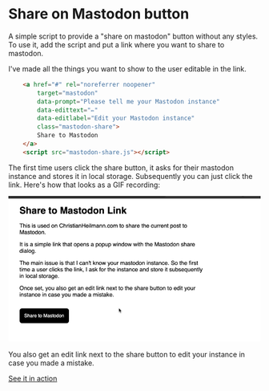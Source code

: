 # Share on Mastodon button

A simple script to provide a "share on mastodon" button without any styles. 
To use it, add the script and put a link where you want to share to mastodon.

I've made all the things you want to show to the user editable in the link.

```HTML
    <a href="#" rel="noreferrer noopener" 
        target="mastodon" 
        data-prompt="Please tell me your Mastodon instance" 
        data-edittext="✏️" 
        data-editlabel="Edit your Mastodon instance" 
        class="mastodon-share">
        Share to Mastodon
    </a>
    <script src="mastodon-share.js"></script>
```

The first time users click the share button, it asks for their mastodon instance and stores it in local storage. Subsequently you can just click the link. Here's how that looks as a GIF recording:

![Recording of the interaction](share-to-mastodon.gif)

You also get an edit link next to the share button to edit your instance in case you made a mistake.

[See it in action](https://codepo8.github.io/mastodon-share/)
